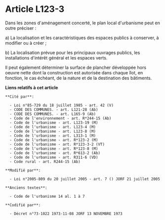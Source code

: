 # Article L123-3

Dans les zones d'aménagement concerté, le plan local d'urbanisme peut en outre préciser :

a) La localisation et les caractéristiques des espaces publics à conserver, à modifier ou à créer ;

b) La localisation prévue pour les principaux ouvrages publics, les installations d'intérêt général et les espaces verts.

Il peut également déterminer la surface de plancher développée hors oeuvre nette dont la construction est autorisée dans
chaque îlot, en fonction, le cas échéant, de la nature et de la destination des bâtiments.

**Liens relatifs à cet article**

	**Cité par**:

	  - Loi n°85-729 du 18 juillet 1985 - art. 42 (V)
	  - CODE DES COMMUNES. - art. L121-28 (Ab)
	  - CODE DES COMMUNES. - art. L165-9 (Ab)
	  - Code de l'environnement - art. R*244-15 (Ab)
	  - Code de l'urbanisme - art. L123-19 (M)
	  - Code de l'urbanisme - art. L123-4 (M)
	  - Code de l'urbanisme - art. L123-8 (M)
	  - Code de l'urbanisme - art. L313-1 (M)
	  - Code de l'urbanisme - art. R*123-2 (M)
	  - Code de l'urbanisme - art. R*123-3-2 (VT)
	  - Code de l'urbanisme - art. R*123-8 (M)
	  - Code de l'urbanisme - art. R*613-2 (Ab)
	  - Code de l'urbanisme - art. R311-6 (VD)
	  - Code rural - art. R244-15 (Ab)

	**Modifié par**:

	  - Loi n°2005-809 du 20 juillet 2005 - art. 7 () JORF 21 juillet 2005

	**Anciens textes**:

	  - Code de l'urbanisme 14 al. 1 à 7

	**Codifié par**:

	  - Décret n°73-1022 1973-11-08 JORF 13 NOVEMBRE 1973
